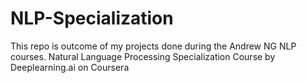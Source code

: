 # NLP-Specialization
This repo is outcome of my projects done during the Andrew NG NLP courses.
Natural Language Processing Specialization Course by Deeplearning.ai on Coursera
